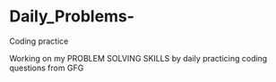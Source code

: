 # Daily_Problems-
Coding practice

Working on my PROBLEM SOLVING SKILLS by daily practicing coding questions from GFG
